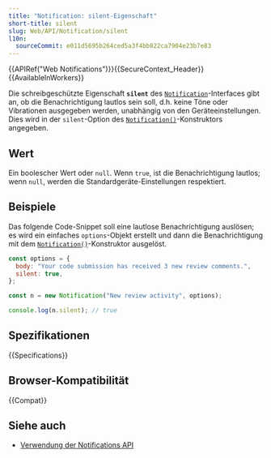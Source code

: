 ```yaml
---
title: "Notification: silent-Eigenschaft"
short-title: silent
slug: Web/API/Notification/silent
l10n:
  sourceCommit: e011d5695b264ced5a3f4bb822ca7904e23b7e83
---
```


{{APIRef("Web Notifications")}}{{SecureContext_Header}} {{AvailableInWorkers}}

Die schreibgeschützte Eigenschaft **`silent`** des
[`Notification`](/de/docs/Web/API/Notification)-Interfaces gibt an, ob die Benachrichtigung lautlos sein soll, d.h. keine Töne oder Vibrationen ausgegeben werden, unabhängig von den Geräteeinstellungen. Dies wird in der `silent`-Option des
[`Notification()`](/de/docs/Web/API/Notification/Notification)-Konstruktors angegeben.

## Wert

Ein boolescher Wert oder `null`. Wenn `true`, ist die Benachrichtigung lautlos; wenn `null`, werden die Standardgeräte-Einstellungen respektiert.

## Beispiele

Das folgende Code-Snippet soll eine lautlose Benachrichtigung auslösen; es wird ein einfaches
`options`-Objekt erstellt und dann die Benachrichtigung mit dem
[`Notification()`](/de/docs/Web/API/Notification/Notification)-Konstruktor ausgelöst.

```js
const options = {
  body: "Your code submission has received 3 new review comments.",
  silent: true,
};

const n = new Notification("New review activity", options);

console.log(n.silent); // true
```

## Spezifikationen

{{Specifications}}

## Browser-Kompatibilität

{{Compat}}

## Siehe auch

- [Verwendung der Notifications API](/de/docs/Web/API/Notifications_API/Using_the_Notifications_API)
